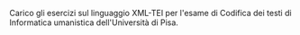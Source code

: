 Carico gli esercizi sul linguaggio XML-TEI per l'esame di Codifica dei testi di Informatica umanistica dell'Università di Pisa.
